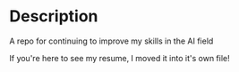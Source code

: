 # Description
A repo for continuing to improve my skills in the AI field

If you're here to see my resume, I moved it into it's own file!
